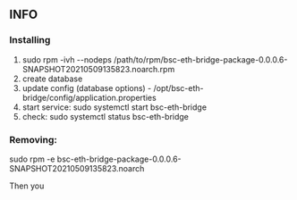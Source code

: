 ## INFO

### Installing

1. sudo rpm -ivh --nodeps /path/to/rpm/bsc-eth-bridge-package-0.0.0.6-SNAPSHOT20210509135823.noarch.rpm
2. create database   
3. update config (database options) - /opt/bsc-eth-bridge/config/application.properties
4. start service: sudo systemctl start bsc-eth-bridge
5. check: sudo systemctl status bsc-eth-bridge

### Removing:

sudo rpm -e bsc-eth-bridge-package-0.0.0.6-SNAPSHOT20210509135823.noarch

Then you 
